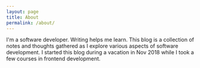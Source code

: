 ```yaml
---
layout: page
title: About
permalink: /about/
---
```


I'm a software developer. Writing helps me learn. This blog is a collection of notes and thoughts
gathered as I explore various aspects of software development.
I started this blog during a vacation in Nov 2018 while I took a few courses in frontend
 development.
